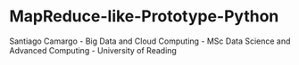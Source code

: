 # MapReduce-like-Prototype-Python
Santiago Camargo - Big Data and Cloud Computing - MSc Data Science and Advanced Computing - University of Reading
